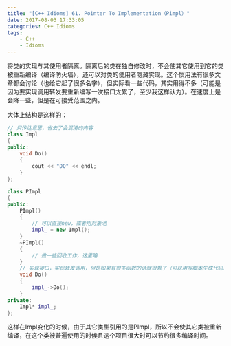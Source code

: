 ```yaml
---
title: "[C++ Idioms] 61. Pointer To Implementation（Pimpl）"
date: 2017-08-03 17:33:05
categories: C++ Idioms
tags:
    - C++
    - Idioms
---
```

将类的实现与其使用者隔离。<!--more-->隔离后的类在独自修改时，不会使其它使用到它的类被重新编译（编译防火墙），还可以对类的使用者隐藏实现。这个惯用法有很多文章都会讨论（也给它起了很多名字），但实际看一些代码，其实用得不多（可能是因为要实现调用转发要重新编写一次接口太累了，至少我这样认为）。在速度上是会降一些，但是在可接受范围之内。  

大体上结构是这样的：
```cpp
// 只传达意思，省去了会混淆的内容
class Impl
{
public:
	void Do()
	{
		cout << "DO" << endl;
	}
};

class PImpl
{
public:
	PImpl()
	{
		// 可以直接new，或者用对象池
		impl_ = new Impl();
	}
	~PImpl()
	{
		// 做一些回收工作，这里略
	}
	// 实现接口，实现转发调用，但是如果有很多函数的话就很累了（可以用写脚本生成代码的方式生成）
	void Do()
	{
		impl_->Do();
	}
private:
	Impl* impl_;
};

```
这样在Impl变化的时候，由于其它类型引用的是PImpl，所以不会使其它类被重新编译，在这个类被普遍使用的时候且这个项目很大时可以节约很多编译时间。